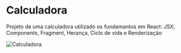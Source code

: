 # Calculadora 

Projeto de uma calculadora utilizado os fundamantos em React: 
JSX, Components, Fragment, Herança, Ciclo de vida e Renderização

![Calculadora](https://raw.githubusercontent.com/michael23-lopes/calculadora-react/master/img/calc.png)

